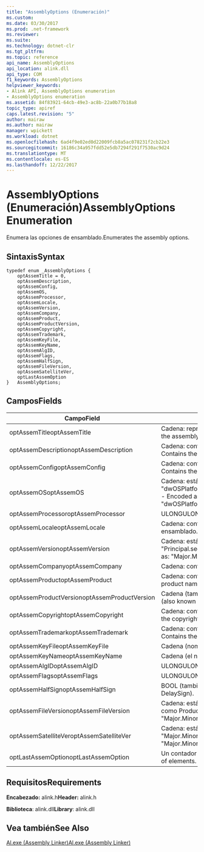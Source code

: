 ```yaml
---
title: "AssemblyOptions (Enumeración)"
ms.custom: 
ms.date: 03/30/2017
ms.prod: .net-framework
ms.reviewer: 
ms.suite: 
ms.technology: dotnet-clr
ms.tgt_pltfrm: 
ms.topic: reference
api_name: AssemblyOptions
api_location: alink.dll
api_type: COM
f1_keywords: AssemblyOptions
helpviewer_keywords:
- Alink API, AssemblyOptions enumeration
- AssemblyOptions enumeration
ms.assetid: 84f83921-64cb-49e3-ac8b-22a0b77b18a8
topic_type: apiref
caps.latest.revision: "5"
author: mairaw
ms.author: mairaw
manager: wpickett
ms.workload: dotnet
ms.openlocfilehash: 6ad4f9e02ed0d22009fcb8a5ac078231f2cb22e3
ms.sourcegitcommit: 16186c34a957fdd52e5db7294f291f7530ac9d24
ms.translationtype: MT
ms.contentlocale: es-ES
ms.lasthandoff: 12/22/2017
---
```

# <a name="assemblyoptions-enumeration"></a><span data-ttu-id="cdd0c-102">AssemblyOptions (Enumeración)</span><span class="sxs-lookup"><span data-stu-id="cdd0c-102">AssemblyOptions Enumeration</span></span>
<span data-ttu-id="cdd0c-103">Enumera las opciones de ensamblado.</span><span class="sxs-lookup"><span data-stu-id="cdd0c-103">Enumerates the assembly options.</span></span>  
  
## <a name="syntax"></a><span data-ttu-id="cdd0c-104">Sintaxis</span><span class="sxs-lookup"><span data-stu-id="cdd0c-104">Syntax</span></span>  
  
```  
typedef enum _AssemblyOptions {  
    optAssemTitle = 0,  
    optAssemDescription,  
    optAssemConfig,  
    optAssemOS,  
    optAssemProcessor,  
    optAssemLocale,  
    optAssemVersion,  
    optAssemCompany,  
    optAssemProduct,  
    optAssemProductVersion,  
    optAssemCopyright,  
    optAssemTrademark,  
    optAssemKeyFile,  
    optAssemKeyName,  
    optAssemAlgID,  
    optAssemFlags,  
    optAssemHalfSign,  
    optAssemFileVersion,  
    optAssemSatelliteVer,  
    optLastAssemOption  
}   AssemblyOptions;  
```  
  
## <a name="fields"></a><span data-ttu-id="cdd0c-105">Campos</span><span class="sxs-lookup"><span data-stu-id="cdd0c-105">Fields</span></span>  
  
|<span data-ttu-id="cdd0c-106">Campo</span><span class="sxs-lookup"><span data-stu-id="cdd0c-106">Field</span></span>|<span data-ttu-id="cdd0c-107">Descripción</span><span class="sxs-lookup"><span data-stu-id="cdd0c-107">Description</span></span>|  
|-----------|-----------------|  
|<span data-ttu-id="cdd0c-108">optAssemTitle</span><span class="sxs-lookup"><span data-stu-id="cdd0c-108">optAssemTitle</span></span>|<span data-ttu-id="cdd0c-109">Cadena: representa el título del ensamblado.</span><span class="sxs-lookup"><span data-stu-id="cdd0c-109">String - Represents the assembly title.</span></span>|  
|<span data-ttu-id="cdd0c-110">optAssemDescription</span><span class="sxs-lookup"><span data-stu-id="cdd0c-110">optAssemDescription</span></span>|<span data-ttu-id="cdd0c-111">Cadena: contiene la descripción del ensamblado.</span><span class="sxs-lookup"><span data-stu-id="cdd0c-111">String - Contains the assembly description.</span></span>|  
|<span data-ttu-id="cdd0c-112">optAssemConfig</span><span class="sxs-lookup"><span data-stu-id="cdd0c-112">optAssemConfig</span></span>|<span data-ttu-id="cdd0c-113">Cadena: contiene la configuración del ensamblado.</span><span class="sxs-lookup"><span data-stu-id="cdd0c-113">String - Contains the assembly configuration.</span></span>|  
|<span data-ttu-id="cdd0c-114">optAssemOS</span><span class="sxs-lookup"><span data-stu-id="cdd0c-114">optAssemOS</span></span>|<span data-ttu-id="cdd0c-115">Cadena: está codificada como: "dwOSPlatformId.dwOSMajorVersion.dwOSMinorVersion".</span><span class="sxs-lookup"><span data-stu-id="cdd0c-115">String - Encoded as: "dwOSPlatformId.dwOSMajorVersion.dwOSMinorVersion".</span></span>|  
|<span data-ttu-id="cdd0c-116">optAssemProcessor</span><span class="sxs-lookup"><span data-stu-id="cdd0c-116">optAssemProcessor</span></span>|<span data-ttu-id="cdd0c-117">ULONG</span><span class="sxs-lookup"><span data-stu-id="cdd0c-117">ULONG</span></span>|  
|<span data-ttu-id="cdd0c-118">optAssemLocale</span><span class="sxs-lookup"><span data-stu-id="cdd0c-118">optAssemLocale</span></span>|<span data-ttu-id="cdd0c-119">Cadena: contiene la configuración regional del ensamblado.</span><span class="sxs-lookup"><span data-stu-id="cdd0c-119">String - Contains the assembly locale.</span></span>|  
|<span data-ttu-id="cdd0c-120">optAssemVersion</span><span class="sxs-lookup"><span data-stu-id="cdd0c-120">optAssemVersion</span></span>|<span data-ttu-id="cdd0c-121">Cadena: está codificada como: "Principal.secundaria.compilación.revisión".</span><span class="sxs-lookup"><span data-stu-id="cdd0c-121">String - Encoded as: "Major.Minor.Build.Revision".</span></span>|  
|<span data-ttu-id="cdd0c-122">optAssemCompany</span><span class="sxs-lookup"><span data-stu-id="cdd0c-122">optAssemCompany</span></span>|<span data-ttu-id="cdd0c-123">Cadena: contiene la empresa.</span><span class="sxs-lookup"><span data-stu-id="cdd0c-123">String - Contains the company.</span></span>|  
|<span data-ttu-id="cdd0c-124">optAssemProduct</span><span class="sxs-lookup"><span data-stu-id="cdd0c-124">optAssemProduct</span></span>|<span data-ttu-id="cdd0c-125">Cadena: contiene el nombre del producto.</span><span class="sxs-lookup"><span data-stu-id="cdd0c-125">String - Contains the product name.</span></span>|  
|<span data-ttu-id="cdd0c-126">optAssemProductVersion</span><span class="sxs-lookup"><span data-stu-id="cdd0c-126">optAssemProductVersion</span></span>|<span data-ttu-id="cdd0c-127">Cadena (también conocido como InformationalVersion).</span><span class="sxs-lookup"><span data-stu-id="cdd0c-127">String (also known as InformationalVersion).</span></span>|  
|<span data-ttu-id="cdd0c-128">optAssemCopyright</span><span class="sxs-lookup"><span data-stu-id="cdd0c-128">optAssemCopyright</span></span>|<span data-ttu-id="cdd0c-129">Cadena: contiene la información de copyright.</span><span class="sxs-lookup"><span data-stu-id="cdd0c-129">String - Contains the copyright information.</span></span>|  
|<span data-ttu-id="cdd0c-130">optAssemTrademark</span><span class="sxs-lookup"><span data-stu-id="cdd0c-130">optAssemTrademark</span></span>|<span data-ttu-id="cdd0c-131">Cadena: contiene la información de marca comercial.</span><span class="sxs-lookup"><span data-stu-id="cdd0c-131">String - Contains the trademark information.</span></span>|  
|<span data-ttu-id="cdd0c-132">optAssemKeyFile</span><span class="sxs-lookup"><span data-stu-id="cdd0c-132">optAssemKeyFile</span></span>|<span data-ttu-id="cdd0c-133">Cadena (nombre de archivo).</span><span class="sxs-lookup"><span data-stu-id="cdd0c-133">String (file name).</span></span>|  
|<span data-ttu-id="cdd0c-134">optAssemKeyName</span><span class="sxs-lookup"><span data-stu-id="cdd0c-134">optAssemKeyName</span></span>|<span data-ttu-id="cdd0c-135">Cadena (el nombre de clave).</span><span class="sxs-lookup"><span data-stu-id="cdd0c-135">String (The key name).</span></span>|  
|<span data-ttu-id="cdd0c-136">optAssemAlgID</span><span class="sxs-lookup"><span data-stu-id="cdd0c-136">optAssemAlgID</span></span>|<span data-ttu-id="cdd0c-137">ULONG</span><span class="sxs-lookup"><span data-stu-id="cdd0c-137">ULONG</span></span>|  
|<span data-ttu-id="cdd0c-138">optAssemFlags</span><span class="sxs-lookup"><span data-stu-id="cdd0c-138">optAssemFlags</span></span>|<span data-ttu-id="cdd0c-139">ULONG</span><span class="sxs-lookup"><span data-stu-id="cdd0c-139">ULONG</span></span>|  
|<span data-ttu-id="cdd0c-140">optAssemHalfSign</span><span class="sxs-lookup"><span data-stu-id="cdd0c-140">optAssemHalfSign</span></span>|<span data-ttu-id="cdd0c-141">BOOL (también conocido como DelaySign).</span><span class="sxs-lookup"><span data-stu-id="cdd0c-141">Bool (Also known as DelaySign).</span></span>|  
|<span data-ttu-id="cdd0c-142">optAssemFileVersion</span><span class="sxs-lookup"><span data-stu-id="cdd0c-142">optAssemFileVersion</span></span>|<span data-ttu-id="cdd0c-143">Cadena: está codificada como "Major.Minor.Build.Revision" como ProductVersion.</span><span class="sxs-lookup"><span data-stu-id="cdd0c-143">String - Encoded as "Major.Minor.Build.Revision"--same as ProductVersion.</span></span>|  
|<span data-ttu-id="cdd0c-144">optAssemSatelliteVer</span><span class="sxs-lookup"><span data-stu-id="cdd0c-144">optAssemSatelliteVer</span></span>|<span data-ttu-id="cdd0c-145">Cadena: está codificada como "Major.Minor.Build.Revision".</span><span class="sxs-lookup"><span data-stu-id="cdd0c-145">String - Encoded as "Major.Minor.Build.Revision".</span></span>|  
|<span data-ttu-id="cdd0c-146">optLastAssemOption</span><span class="sxs-lookup"><span data-stu-id="cdd0c-146">optLastAssemOption</span></span>|<span data-ttu-id="cdd0c-147">Un contador del número de elementos.</span><span class="sxs-lookup"><span data-stu-id="cdd0c-147">A counter of the number of elements.</span></span>|  
  
## <a name="requirements"></a><span data-ttu-id="cdd0c-148">Requisitos</span><span class="sxs-lookup"><span data-stu-id="cdd0c-148">Requirements</span></span>  
 <span data-ttu-id="cdd0c-149">**Encabezado:** alink.h</span><span class="sxs-lookup"><span data-stu-id="cdd0c-149">**Header:** alink.h</span></span>  
  
 <span data-ttu-id="cdd0c-150">**Biblioteca**: alink.dll</span><span class="sxs-lookup"><span data-stu-id="cdd0c-150">**Library**: alink.dll</span></span>  
  
## <a name="see-also"></a><span data-ttu-id="cdd0c-151">Vea también</span><span class="sxs-lookup"><span data-stu-id="cdd0c-151">See Also</span></span>  
 [<span data-ttu-id="cdd0c-152">Al.exe (Assembly Linker)</span><span class="sxs-lookup"><span data-stu-id="cdd0c-152">Al.exe (Assembly Linker)</span></span>](../../../../docs/framework/tools/al-exe-assembly-linker.md)

